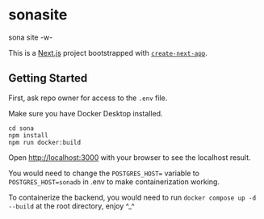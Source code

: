# sonasite
sona site -w- 

This is a [Next.js](https://nextjs.org/) project bootstrapped with [`create-next-app`](https://github.com/vercel/next.js/tree/canary/packages/create-next-app).

## Getting Started

First, ask repo owner for access to the `.env` file. 

Make sure you have Docker Desktop installed. 

```
cd sona
npm install 
npm run docker:build
``` 

Open [http://localhost:3000](http://localhost:3000) with your browser to see the localhost result.

You would need to change the ```POSTGRES_HOST=``` variable to ```POSTGRES_HOST=sonadb``` in .env to make containerization working. 

To containerize the backend, you would need to run ```docker compose up -d --build``` at the root directory, enjoy ^_^